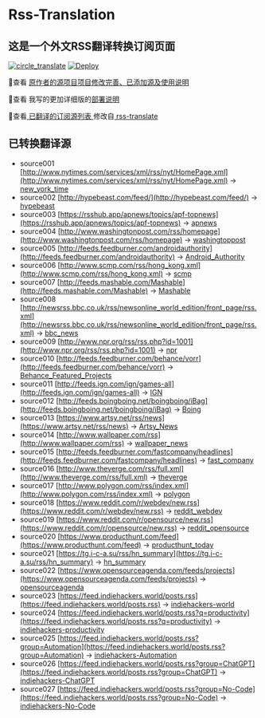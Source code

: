 #  Rss-Translation

## 这是一个外文RSS翻译转换订阅页面 

[![circle_translate](https://github.com/dashenli/Rss-Translation/actions/workflows/circle_translate.yml/badge.svg)](https://github.com/dashenli/Rss-Translation/actions/workflows/circle_translate.yml) [![Deploy](https://github.com/dashenli/Rss-Translation/actions/workflows/jekyll-gh-pages.yml/badge.svg)](https://github.com/dashenli/Rss-Translation/actions/workflows/jekyll-gh-pages.yml)

 📢查看 [原作者的源项目项目修改完善、已添加源及使用说明](https://github.com/tjsky/Rss-Translation/tree/main/illustrate) 

 📢查看 我写的更加详细版的[部署说明](https://www.tjsky.net/tutorial/801)

 📢查看[ 已翻译的订阅源列表 ](https://tjsky.github.io/Rss-Translation) 修改自[ rss-translate ](https://github.com/rcy1314/Rss-Translation)

## 已转换翻译源
 - source001 [http://www.nytimes.com/services/xml/rss/nyt/HomePage.xml](http://www.nytimes.com/services/xml/rss/nyt/HomePage.xml) -> [new_york_time](rss/new_york_time.xml)
 - source002 [http://hypebeast.com/feed/](http://hypebeast.com/feed/) -> [hypebeast](rss/hypebeast.xml)
 - source003 [https://rsshub.app/apnews/topics/apf-topnews](https://rsshub.app/apnews/topics/apf-topnews) -> [apnews](rss/apnews.xml)
 - source004 [http://www.washingtonpost.com/rss/homepage](http://www.washingtonpost.com/rss/homepage) -> [washingtoppost](rss/washingtoppost.xml)
 - source005 [http://feeds.feedburner.com/androidauthority](http://feeds.feedburner.com/androidauthority) -> [Android_Authority](rss/Android_Authority.xml)
 - source006 [http://www.scmp.com/rss/hong_kong.xml](http://www.scmp.com/rss/hong_kong.xml) -> [scmp](rss/scmp.xml)
 - source007 [http://feeds.mashable.com/Mashable](http://feeds.mashable.com/Mashable) -> [Mashable](rss/Mashable.xml)
 - source008 [http://newsrss.bbc.co.uk/rss/newsonline_world_edition/front_page/rss.xml](http://newsrss.bbc.co.uk/rss/newsonline_world_edition/front_page/rss.xml) -> [bbc_news](rss/bbc_news.xml)
 - source009 [http://www.npr.org/rss/rss.php?id=1001](http://www.npr.org/rss/rss.php?id=1001) -> [npr](rss/npr.xml)
 - source010 [http://feeds.feedburner.com/behance/vorr](http://feeds.feedburner.com/behance/vorr) -> [Behance_Featured_Projects](rss/Behance_Featured_Projects.xml)
 - source011 [http://feeds.ign.com/ign/games-all](http://feeds.ign.com/ign/games-all) -> [IGN](rss/IGN.xml)
 - source012 [http://feeds.boingboing.net/boingboing/iBag](http://feeds.boingboing.net/boingboing/iBag) -> [Boing](rss/Boing.xml)
 - source013 [https://www.artsy.net/rss/news](https://www.artsy.net/rss/news) -> [Artsy_News](rss/Artsy_News.xml)
 - source014 [http://www.wallpaper.com/rss](http://www.wallpaper.com/rss) -> [wallpaper_news](rss/wallpaper_news.xml)
 - source015 [http://feeds.feedburner.com/fastcompany/headlines](http://feeds.feedburner.com/fastcompany/headlines) -> [fast_company](rss/fast_company.xml)
 - source016 [http://www.theverge.com/rss/full.xml](http://www.theverge.com/rss/full.xml) -> [theverge](rss/theverge.xml)
 - source017 [http://www.polygon.com/rss/index.xml](http://www.polygon.com/rss/index.xml) -> [polygon](rss/polygon.xml)
 - source018 [https://www.reddit.com/r/webdev/new.rss](https://www.reddit.com/r/webdev/new.rss) -> [reddit_webdev](rss/reddit_webdev.xml)
 - source019 [https://www.reddit.com/r/opensource/new.rss](https://www.reddit.com/r/opensource/new.rss) -> [reddit_opensource](rss/reddit_opensource.xml)
 - source020 [https://www.producthunt.com/feed](https://www.producthunt.com/feed) -> [producthunt_today](rss/producthunt_today.xml)
 - source021 [https://tg.i-c-a.su/rss/hn_summary](https://tg.i-c-a.su/rss/hn_summary) -> [hn_summary](rss/hn_summary.xml)
 - source022 [https://www.opensourceagenda.com/feeds/projects](https://www.opensourceagenda.com/feeds/projects) -> [opensourceagenda](rss/opensourceagenda.xml)
 - source023 [https://feed.indiehackers.world/posts.rss](https://feed.indiehackers.world/posts.rss) -> [indiehackers-world](rss/indiehackers-world.xml)
 - source024 [https://feed.indiehackers.world/posts.rss?q=productivity](https://feed.indiehackers.world/posts.rss?q=productivity) -> [indiehackers-productivity](rss/indiehackers-productivity.xml)
 - source025 [https://feed.indiehackers.world/posts.rss?group=Automation](https://feed.indiehackers.world/posts.rss?group=Automation) -> [indiehackers-Automation](rss/indiehackers-Automation.xml)
 - source026 [https://feed.indiehackers.world/posts.rss?group=ChatGPT](https://feed.indiehackers.world/posts.rss?group=ChatGPT) -> [indiehackers-ChatGPT](rss/indiehackers-ChatGPT.xml)
 - source027 [https://feed.indiehackers.world/posts.rss?group=No-Code](https://feed.indiehackers.world/posts.rss?group=No-Code) -> [indiehackers-No-Code](rss/indiehackers-No-Code.xml)
